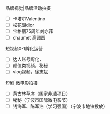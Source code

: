 品牌视觉|品牌活动拍摄

- [ ] 卡塔尔Valentino
- [ ] 松花湖dior
- [ ] 宝格丽75周年刘亦菲
- [ ] chaumet 高圆圆

短视频0-1孵化运营

- [ ] 达人账号孵化，
- [ ] 颜值类视频，秘秘
- [ ] vlog视频，徐志斌

短剧|微电影拍摄

- [ ] 黄古林草席（国家非遗项目）
- [ ] 秘秘（宁波市国际微电影节）
- [ ] 钱海军、陈军浩（学习强国）（宁波市地铁投放）